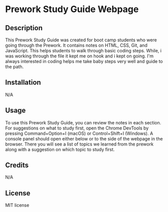 # Prework Study Guide Webpage

## Description

This Prework Study Guide was created for boot camp students who were going through the Prework. It contains notes on HTML, CSS, Git, and JavaScript. This helps students to walk through basic coding steps.
While, i was working through the file it kept me on hook and i kept on going. I'm always interested in coding helps me take baby steps very well and guide to the path. 

## Installation

N/A

## Usage

To use this Prework Study Guide, you can review the notes in each section. For suggestions on what to study first, open the Chrome DevTools by pressing Command+Option+I (macOS) or Control+Shift+I (Windows). A console panel should open either below or to the side of the webpage in the browser. There you will see a list of topics we learned from the prework along with a suggestion on which topic to study first.

## Credits

N/A

## License

MIT license
